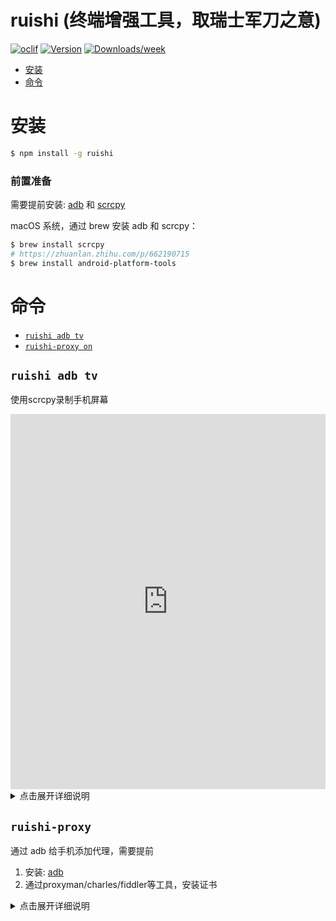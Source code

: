 ruishi (终端增强工具，取瑞士军刀之意)
=================

[![oclif](https://img.shields.io/badge/cli-oclif-brightgreen.svg)](https://oclif.io)
[![Version](https://img.shields.io/npm/v/ruishi.svg)](https://npmjs.org/package/ruishi)
[![Downloads/week](https://img.shields.io/npm/dw/ruishi.svg)](https://npmjs.org/package/ruishi)


<!-- toc -->
* [安装](#安装)
* [命令](#命令)
<!-- tocstop -->
# 安装
```bash
$ npm install -g ruishi
```
### 前置准备
需要提前安装: [adb](https://developer.android.com/tools/adb)  和 [scrcpy](https://github.com/Genymobile/scrcpy)

macOS 系统，通过 brew 安装 adb 和 scrcpy：
```bash
$ brew install scrcpy
# https://zhuanlan.zhihu.com/p/662190715
$ brew install android-platform-tools
```


# 命令
<!-- commands -->
* [`ruishi adb tv`](#ruishi-adb-tv)
* [`ruishi-proxy on`](#ruishi-proxy)

## `ruishi adb tv`

使用scrcpy录制手机屏幕

<iframe src="https://player.bilibili.com/player.html?isOutside=true&aid=114522887034628&bvid=BV1qzJwzAEPL&cid=30007626158&p=1" scrolling="no" border="0" frameborder="no" framespacing="0" allowfullscreen="true" style="height: 600px; width: 100%;"></iframe>

<details>
<summary>点击展开详细说明</summary>

```bash
USAGE
  $ ruishi adb tv [--audio] [--display]

FLAGS
  --[no-]audio    是否在录制时包含音频
  --[no-]display  是否在录制时显示屏幕内容

DESCRIPTION
  使用scrcpy录制手机屏幕

EXAMPLES
  $ ruishi adb tv
  开始录制手机屏幕，视频将保存在当前目录

  $ ruishi adb tv --no-display
  开始录制手机屏幕但不显示屏幕内容，视频将保存在当前目录

  $ ruishi adb tv --no-audio
  开始录制手机屏幕但不录制音频，视频将保存在当前目录
```

_See code: [src/commands/adb/tv.ts](https://github.com/odb/ruishi/blob/v0.0.13/src/commands/adb/tv.ts)_

</details>

## `ruishi-proxy`
通过 adb 给手机添加代理，需要提前
1. 安装: [adb](https://developer.android.com/tools/adb)
2. 通过proxyman/charles/fiddler等工具，安装证书

<details>
<summary>点击展开详细说明</summary>

```bash
使用教程
  $ ruishi-proxy on [port] # 开启代理，默认 9090
  $ ruishi-proxy off # 关闭代理
```
</details>
